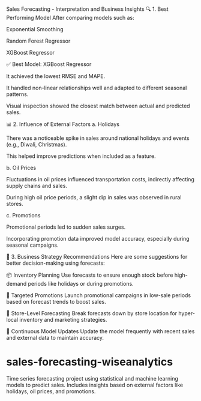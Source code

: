 Sales Forecasting - Interpretation and Business Insights
🔍 1. Best Performing Model
After comparing models such as:

Exponential Smoothing

Random Forest Regressor

XGBoost Regressor

✅ Best Model: XGBoost Regressor

It achieved the lowest RMSE and MAPE.

It handled non-linear relationships well and adapted to different seasonal patterns.

Visual inspection showed the closest match between actual and predicted sales.

📊 2. Influence of External Factors
a. Holidays

There was a noticeable spike in sales around national holidays and events (e.g., Diwali, Christmas).

This helped improve predictions when included as a feature.

b. Oil Prices

Fluctuations in oil prices influenced transportation costs, indirectly affecting supply chains and sales.

During high oil price periods, a slight dip in sales was observed in rural stores.

c. Promotions

Promotional periods led to sudden sales surges.

Incorporating promotion data improved model accuracy, especially during seasonal campaigns.

💼 3. Business Strategy Recommendations
Here are some suggestions for better decision-making using forecasts:

📦 Inventory Planning
Use forecasts to ensure enough stock before high-demand periods like holidays or during promotions.

🎯 Targeted Promotions
Launch promotional campaigns in low-sale periods based on forecast trends to boost sales.

🛒 Store-Level Forecasting
Break forecasts down by store location for hyper-local inventory and marketing strategies.

🔁 Continuous Model Updates
Update the model frequently with recent sales and external data to maintain accuracy.

# sales-forecasting-wiseanalytics
Time series forecasting project using statistical and machine learning models to predict sales. Includes insights based on external factors like holidays, oil prices, and promotions.
